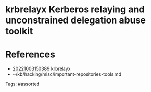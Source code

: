 # krbrelayx Kerberos relaying and unconstrained delegation abuse toolkit

# References
- [20221003150389](/zet/20221003150389/README.md) krbrelayx
- ~/kb/hacking/misc/important-repositories-tools.md

Tags:
    #assorted
